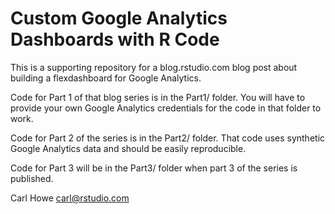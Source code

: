 # Custom Google Analytics Dashboards with R Code

This is a supporting repository for a blog.rstudio.com blog post about building a flexdashboard for Google Analytics. 

Code for Part 1 of that blog series is in the Part1/ folder. You will have to provide your own Google Analytics credentials for the code in that folder to work.

Code for Part 2 of the series is in the Part2/ folder. That code uses synthetic Google Analytics data and should be easily reproducible.

Code for Part 3 will be in the Part3/ folder when part 3 of the series is published.

Carl Howe
carl@rstudio.com
